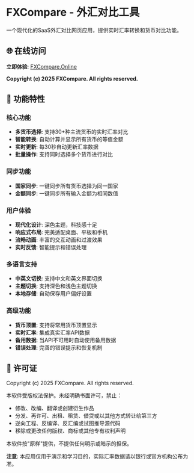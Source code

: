 # FXCompare - 外汇对比工具

一个现代化的SaaS外汇对比网页应用，提供实时汇率转换和货币对比功能。

## 🌐 在线访问

**立即体验**: [FXCompare.Online](https://kumastormxiong.github.io/FXCompare/)

**Copyright (c) 2025 FXCompare. All rights reserved.**

## 🌟 功能特性

### 核心功能
- **多货币选择**: 支持30+种主流货币的实时汇率对比
- **智能转换**: 自动计算并显示所有货币的等值金额
- **实时更新**: 每30秒自动更新汇率数据
- **批量操作**: 支持同时选择多个货币进行对比

### 同步功能
- **国家同步**: 一键同步所有货币选择为同一国家
- **金额同步**: 一键同步所有输入金额为相同数值

### 用户体验
- **现代化设计**: 深色主题，科技感十足
- **响应式布局**: 完美适配桌面、平板和手机
- **流畅动画**: 丰富的交互动画和过渡效果
- **实时反馈**: 智能提示和错误处理

### 多语言支持
- **中英文切换**: 支持中文和英文界面切换
- **主题切换**: 支持深色和浅色主题切换
- **本地存储**: 自动保存用户偏好设置

### 高级功能
- **货币顶置**: 支持将常用货币顶置显示
- **实时汇率**: 集成真实汇率API数据
- **备用数据**: 当API不可用时自动使用备用数据
- **错误处理**: 完善的错误提示和恢复机制

## 📄 许可证

Copyright (c) 2025 FXCompare. All rights reserved.

本软件受版权法保护。未经明确书面许可，禁止：
- 修改、改编、翻译或创建衍生作品
- 分发、再许可、出租、租赁、借贷或以其他方式转让给第三方
- 逆向工程、反编译、反汇编或试图推导源代码
- 移除或更改任何版权、商标或其他专有权利声明

本软件按"原样"提供，不提供任何明示或暗示的担保。

**注意**: 本应用仅用于演示和学习目的，实际汇率数据请以银行或官方机构公布为准。